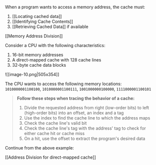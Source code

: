 When a program wants to access a memory address, the cache must:

1. [[Locating cached data]]
2. [[Identifying Cache Contents]]
3. [[Retrieving Cached Data]] if available

[[Memory Address Division]]

Consider a CPU with the following characteristics:

1. 16-bit memory addresses
2. A direct-mapped cache with 128 cache lines
3. 32-byte cache data blocks

![[image-10.png|505x354]]


The CPU wants to access the following memory locations: `1010000001100100`, `1010000001100111`, `1001000000100000`, `1111000001100101`

> **Follow these steps when tracing the behavior of a cache:**
> 1. Divide the requested address from right (low-order bits) to left (high-order bits) into an offset, an index and a tag
> 2. Use the index to find the cache line to which the address maps
> 3. Check the cache line's valid bit
> 4. Check the cache line's tag with the address' tag to check for either cache hit or cache miss
> 5. On a hit, use the offset to extract the program's desired data

Continue from the above example:

[[Address Division for direct-mapped cache]]